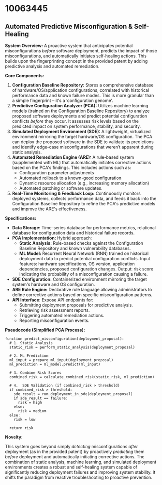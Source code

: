 # 10063445

## Automated Predictive Misconfiguration & Self-Healing

**System Overview:** A proactive system that anticipates potential misconfigurations *before* software deployment, predicts the impact of those misconfigurations, and automatically initiates self-healing actions. This builds upon the fingerprinting concept in the provided patent by adding predictive analysis and automated remediation.

**Core Components:**

1.  **Configuration Baseline Repository:** Stores a comprehensive database of hardware/OS/application configurations, correlated with historical performance data and known failure modes. This is more granular than a simple fingerprint – it's a ‘configuration genome’.
2.  **Predictive Configuration Analyzer (PCA):**  Utilizes machine learning models (trained on the Configuration Baseline Repository) to analyze proposed software deployments and predict potential configuration conflicts *before* they occur. It assesses risk levels based on the predicted impact on system performance, stability, and security.
3.  **Simulated Deployment Environment (SDE):** A lightweight, virtualized environment mirroring the target hardware/OS configuration. The PCA can deploy the proposed software in the SDE to validate its predictions and identify edge-case misconfigurations that weren’t apparent during static analysis.
4.  **Automated Remediation Engine (ARE):**  A rule-based system (supplemented with ML) that automatically initiates corrective actions based on the PCA's findings. This includes actions such as:
    *   Configuration parameter adjustments
    *   Automated rollback to a known-good configuration
    *   Dynamic resource allocation (e.g., increasing memory allocation)
    *   Automated patching or software updates.
5.  **Real-Time Monitoring & Feedback Loop:** Continuously monitors deployed systems, collects performance data, and feeds it back into the Configuration Baseline Repository to refine the PCA's predictive models and improve the ARE's effectiveness.

**Specifications:**

*   **Data Storage:** Time-series database for performance metrics, relational database for configuration data and historical failure records.
*   **PCA Implementation:**  Hybrid approach:
    *   **Static Analysis:**  Rule-based checks against the Configuration Baseline Repository and known vulnerability databases.
    *   **ML Model:** Recurrent Neural Network (RNN) trained on historical deployment data to predict potential configuration conflicts. Input features: hardware specifications, OS version, application dependencies, proposed configuration changes. Output: risk score indicating the probability of a misconfiguration causing a failure.
*   **SDE Configuration:** Containerized environment mirroring the target system's hardware and OS configuration.
*   **ARE Rule Engine:**  Declarative rule language allowing administrators to define corrective actions based on specific misconfiguration patterns.
*   **API Interface:**  Expose API endpoints for:
    *   Submitting deployment proposals for predictive analysis.
    *   Retrieving risk assessment reports.
    *   Triggering automated remediation actions.
    *   Reporting misconfiguration events.

**Pseudocode (Simplified PCA Process):**

```
function predict_misconfiguration(deployment_proposal):
  # 1. Static Analysis
  static_risk = perform_static_analysis(deployment_proposal)

  # 2. ML Prediction
  ml_input = prepare_ml_input(deployment_proposal)
  ml_prediction = ml_model.predict(ml_input)

  # 3. Combine Risk Scores
  combined_risk = calculate_combined_risk(static_risk, ml_prediction)

  # 4.  SDE Validation (if combined_risk > threshold)
  if combined_risk > threshold:
    sde_result = run_deployment_in_sde(deployment_proposal)
    if sde_result == failure:
      risk = high
    else:
      risk = medium
  else:
    risk = low

  return risk
```

**Novelty:**

This system goes beyond simply *detecting* misconfigurations *after* deployment (as in the provided patent) by proactively *predicting* them *before* deployment and automatically initiating corrective actions. The combination of static analysis, machine learning, and simulated deployment environments creates a robust and self-healing system capable of significantly reducing deployment failures and improving system stability. It shifts the paradigm from reactive troubleshooting to proactive prevention.